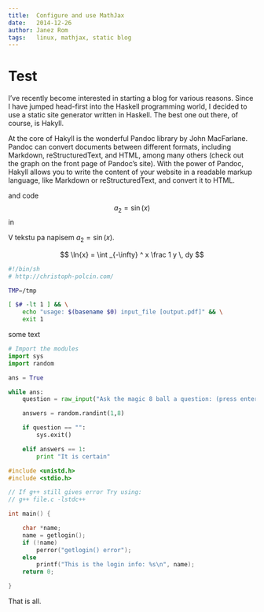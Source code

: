 ```yaml
---
title:  Configure and use MathJax
date:   2014-12-26
author: Janez Rom
tags:   linux, mathjax, static blog
---
```


# Test

I’ve recently become interested in starting a blog for various reasons. Since I have jumped head-first into the Haskell programming world, I decided to use a static site generator written in Haskell. The best one out there, of course, is Hakyll.

At the core of Hakyll is the wonderful Pandoc library by John MacFarlane. Pandoc can convert documents between different formats, including Markdown, reStructuredText, and HTML, among many others (check out the graph on the front page of Pandoc’s site). With the power of Pandoc, Hakyll allows you to write the content of your website in a readable markup language, like Markdown or reStructuredText, and convert it to HTML.

and code $$ a_2 = \sin(x) $$ in

V tekstu pa napisem $a_2=\sin(x)$.

$$ \ln{x} = \int _{-\infty} ^ x \frac 1 y \, dy  $$


```bash
#!/bin/sh
# http://christoph-polcin.com/

TMP=/tmp

[ $# -lt 1 ] && \
    echo "usage: $(basename $0) input_file [output.pdf]" && \
    exit 1
```

some text

```python
# Import the modules
import sys
import random

ans = True

while ans:
    question = raw_input("Ask the magic 8 ball a question: (press enter to quit) ")

    answers = random.randint(1,8)

    if question == "":
        sys.exit()

    elif answers == 1:
        print "It is certain"
```


```c
#include <unistd.h>
#include <stdio.h>

// If g++ still gives error Try using:
// g++ file.c -lstdc++

int main() {

    char *name;
    name = getlogin();
    if (!name)
        perror("getlogin() error");
    else
        printf("This is the login info: %s\n", name);
    return 0;

}
```


That is all.
